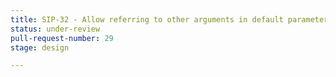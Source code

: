 ```yaml
---
title: SIP-32 - Allow referring to other arguments in default parameters
status: under-review
pull-request-number: 29
stage: design

---
```

